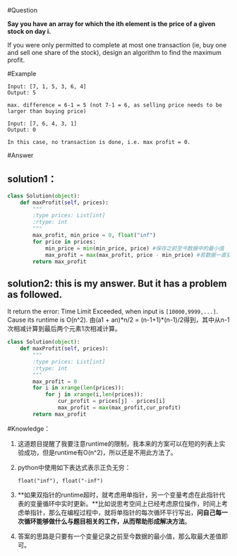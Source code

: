 #Question

**Say you have an array for which the ith element is the price of a given stock on day i.**

If you were only permitted to complete at most one transaction (ie, buy one and sell one share of the stock), design an algorithm to find the maximum profit.

#Example
```
Input: [7, 1, 5, 3, 6, 4]
Output: 5

max. difference = 6-1 = 5 (not 7-1 = 6, as selling price needs to be larger than buying price)
```
```
Input: [7, 6, 4, 3, 1]
Output: 0

In this case, no transaction is done, i.e. max profit = 0.
```

#Answer

## solution1：
```python
class Solution(object):
    def maxProfit(self, prices):
        """
        :type prices: List[int]
        :rtype: int
        """
        max_profit, min_price = 0, float("inf")
        for price in prices:
            min_price = min(min_price, price) #保存之前至今数据中的最小值
            max_profit = max(max_profit, price - min_price) #若数据一直变小，那么max_profit一直是0 
        return max_profit
```

## solution2: this is my answer. But it has a problem as followed.
It return the error: Time Limit Exceeded, when input is `[10000,9999,...]`. Cause its runtime is O(n^2). 由(a1 + an)\*n/2 = (n-1+1)\*(n-1)/2得到，其中从n-1次相减计算到最后两个元素1次相减计算。

```python
class Solution(object):
    def maxProfit(self, prices):
        """
        :type prices: List[int]
        :rtype: int
        """
        max_profit = 0
        for i in xrange(len(prices)):
            for j in xrange(i,len(prices)):
                cur_profit = prices[j] - prices[i]
                max_profit = max(max_profit,cur_profit)
        return max_profit
```

#Knowledge：

1. 这道题目提醒了我要注意runtime的限制，我本来的方案可以在短的列表上实验成功，但是runtime有O(n^2)，所以还是不用此方法了。

2. python中使用如下表达式表示正负无穷：
    ```
    float("inf"), float("-inf")
    ```
3. **如果双指针的runtime超时，就考虑用单指针，另一个变量考虑在此指针代表的变量循环中实时更新。**比如说思考空间上已经考虑原位操作，时间上考虑单指针，那么在编程过程中，就将单指针的每次循环平行写出，**问自己每一次循环能够做什么与题目相关的工作，从而帮助形成解决方法**。

4. 答案的思路是只要有一个变量记录之前至今数据的最小值，那么取最大差值即可。

